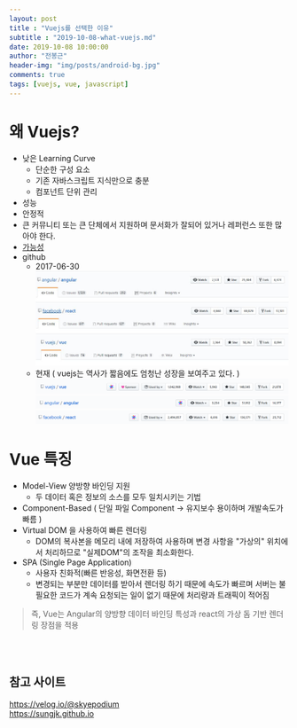 ```yaml
---
layout: post
title : "Vuejs를 선택한 이유"
subtitle : "2019-10-08-what-vuejs.md"
date: 2019-10-08 10:00:00
author: "전봉근"
header-img: "img/posts/android-bg.jpg"
comments: true
tags: [vuejs, vue, javascript]
---
```


# 왜 Vuejs?
- 낮은 Learning Curve
  - 단순한 구성 요소
  - 기존 자바스크립트 지식만으로 충분
  - 컴포넌트 단위 관리
- 성능
- 안정적
- 큰 커뮤니티 또는 큰 단체에서 지원하며 문서화가 잘되어 있거나 레퍼런스 또한 많아야 한다.
- [가능성](https://trends.google.com/trends/explore?date=today%205-y&q=angular.js,react.js,vue.js,angular2)
- github
   - 2017-06-30
     ![what-vuejs-1](/img/posts/javascript/vuejs/what-vuejs-1.jpg)
     ![what-vuejs-2](/img/posts/javascript/vuejs/what-vuejs-2.jpg)
     ![what-vuejs-3](/img/posts/javascript/vuejs/what-vuejs-3.jpg)
   - 현재 ( vuejs는 역사가 짧음에도 엄청난 성장을 보여주고 있다. )
     ![what-vuejs-4](/img/posts/javascript/vuejs/what-vuejs-4.png)
     ![what-vuejs-5](/img/posts/javascript/vuejs/what-vuejs-5.png)
     ![what-vuejs-6](/img/posts/javascript/vuejs/what-vuejs-6.png)



# Vue 특징
- Model-View 양방향 바인딩 지원
  - 두 데이터 혹은 정보의 소스를 모두 일치시키는 기법
- Component-Based ( 단일 파일 Component -> 유지보수 용이하며 개발속도가 빠름 )
- Virtual DOM 을 사용하여 빠른 렌더링
  - DOM의 복사본을 메모리 내에 저장하여 사용하며 변경 사항을 "가상의" 위치에서 처리하므로 "실제DOM"의 조작을 최소화한다.
- SPA (Single Page Application)
  - 사용자 친화적(빠른 반응성, 화면전환 등)
  - 변경되는 부분만 데이터를 받아서 렌더링 하기 때문에 속도가 빠르며 서버는 불필요한 코드가 계속 요청되는 일이 없기 때문에 처리량과 트래픽이 적어짐

> 즉, Vue는 Angular의 양방향 데이터 바인딩 특성과 react의 가상 돔 기반 렌더링 장점을 적용  

  
<br><br>
## 참고 사이트
https://velog.io/@skyepodium  
https://sungjk.github.io

